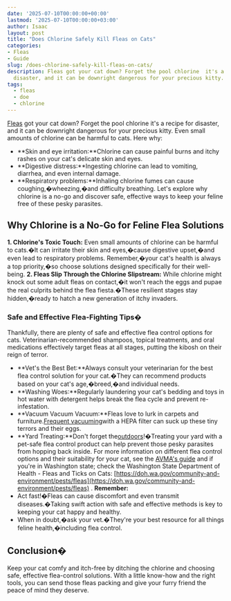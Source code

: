 ```yaml
---
date: '2025-07-10T00:00:00+00:00'
lastmod: '2025-07-10T00:00:00+03:00'
author: Isaac
layout: post
title: "Does Chlorine Safely Kill Fleas on Cats"
categories:
- Fleas
- Guide
slug: /does-chlorine-safely-kill-fleas-on-cats/
description: Fleas got your cat down? Forget the pool chlorine  it's a recipe for
  disaster, and it can be downright dangerous for your precious kitty.
tags: 
  - fleas
  - doe
  - chlorine
---
```

[Fleas](/posts/does-apple-cider-vinegar-kill-fleas/) got your cat down? Forget the pool chlorine  it's a recipe for disaster, and it can be downright dangerous for your precious kitty.
Even small amounts of chlorine can be harmful to cats. Here why:
- **Skin and eye irritation:**Chlorine can cause painful burns and itchy rashes on your cat's delicate skin and eyes.
- **Digestive distress:**Ingesting chlorine can lead to vomiting, diarrhea, and even internal damage.
- **Respiratory problems:**Inhaling chlorine fumes can cause coughing,�wheezing,�and difficulty breathing.
Let's explore why chlorine is a no-go and discover safe, effective ways to keep your feline free of these pesky parasites.
## Why Chlorine is a No-Go for Feline Flea Solutions
**1. Chlorine's Toxic Touch:**
Even small amounts of chlorine can be harmful to cats.�It can irritate their skin and eyes,�cause digestive upset,�and even lead to respiratory problems.
Remember,�your cat's health is always a top priority,�so choose solutions designed specifically for their well-being.
**2. Fleas Slip Through the Chlorine Slipstream:**
While chlorine might knock out some adult fleas on contact,�it won't reach the eggs and pupae  the real culprits behind the flea fiesta.�These resilient stages stay hidden,�ready to hatch a new generation of itchy invaders.
### **Safe and Effective Flea-Fighting Tips�**
Thankfully, there are plenty of safe and effective flea control options for cats. Veterinarian-recommended shampoos, topical treatments, and oral medications effectively target fleas at all stages, putting the kibosh on their reign of terror.
- **Vet's the Best Bet:**Always consult your veterinarian for the best flea control solution for your cat.�They can recommend products based on your cat's age,�breed,�and individual needs.
- **Washing Woes:**Regularly laundering your cat's bedding and toys in hot water with detergent helps break the flea cycle and prevent re-infestation.
- **Vacuum Vacuum Vacuum:**Fleas love to lurk in carpets and furniture.[Frequent vacuuming](https://pestpolicy.com/best-cordless-stick-vacuums/)with a HEPA filter can suck up these tiny terrors and their eggs.
- **Yard Treating:**Don't forget the[outdoors](https://pestpolicy.com/best-flea-spray-for-yard/)!�Treating your yard with a pet-safe flea control product can help prevent those pesky parasites from hopping back inside.
For more information on different flea control options and their suitability for your cat, see the
[AVMA's guide](https://www.avma.org/resources-tools/avma-policies/aaha-avma-feline-preventive-healthcare-guidelines)
and if you're in Washington state; check the
Washington State Department of Health - Fleas and Ticks on Cats:
[https://doh.wa.gov/community-and-environment/pests/fleas](https://doh.wa.gov/community-and-environment/pests/fleas)
.
**Remember:**
- Act fast!�Fleas can cause discomfort and even transmit diseases.�Taking swift action with safe and effective methods is key to keeping your cat happy and healthy.
- When in doubt,�ask your vet.�They're your best resource for all things feline health,�including flea control.
## **Conclusion�**
Keep your cat comfy and itch-free by ditching the chlorine and choosing safe, effective flea-control solutions. With a little know-how and the right tools, you can send those fleas packing and give your furry friend the peace of mind they deserve.
